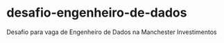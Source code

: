 # desafio-engenheiro-de-dados
Desafio para vaga de Engenheiro de Dados na Manchester Investimentos

